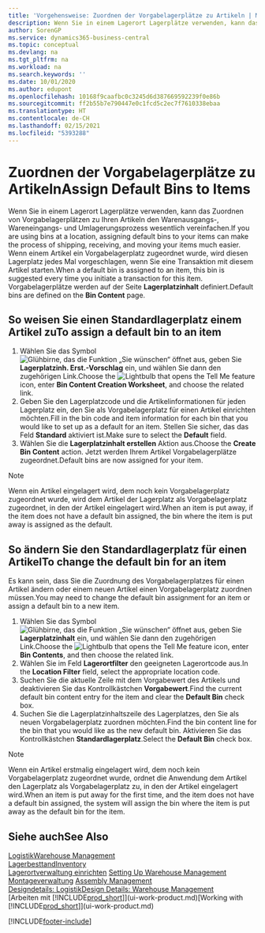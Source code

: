 ```yaml
---
title: 'Vorgehensweise: Zuordnen der Vorgabelagerplätze zu Artikeln | Microsoft Docs'
description: Wenn Sie in einem Lagerort Lagerplätze verwenden, kann das Zuordnen von Vorgabelagerplätzen zu Ihren Artikeln den Warenausgangs-, Wareneingangs- und Umlagerungsprozess wesentlich vereinfachen. Wenn einem Artikel ein Vorgabelagerplatz zugeordnet wurde, wird diesen Lagerplatz jedes Mal vorgeschlagen, wenn Sie eine Transaktion mit diesem Artikel starten.
author: SorenGP
ms.service: dynamics365-business-central
ms.topic: conceptual
ms.devlang: na
ms.tgt_pltfrm: na
ms.workload: na
ms.search.keywords: ''
ms.date: 10/01/2020
ms.author: edupont
ms.openlocfilehash: 10168f9caafbc0c3245d6d387669592239f0e86b
ms.sourcegitcommit: ff2b55b7e790447e0c1fcd5c2ec7f7610338ebaa
ms.translationtype: HT
ms.contentlocale: de-CH
ms.lasthandoff: 02/15/2021
ms.locfileid: "5393288"
---
```

# <a name="assign-default-bins-to-items"></a><span data-ttu-id="433d1-104">Zuordnen der Vorgabelagerplätze zu Artikeln</span><span class="sxs-lookup"><span data-stu-id="433d1-104">Assign Default Bins to Items</span></span>
<span data-ttu-id="433d1-105">Wenn Sie in einem Lagerort Lagerplätze verwenden, kann das Zuordnen von Vorgabelagerplätzen zu Ihren Artikeln den Warenausgangs-, Wareneingangs- und Umlagerungsprozess wesentlich vereinfachen.</span><span class="sxs-lookup"><span data-stu-id="433d1-105">If you are using bins at a location, assigning default bins to your items can make the process of shipping, receiving, and moving your items much easier.</span></span> <span data-ttu-id="433d1-106">Wenn einem Artikel ein Vorgabelagerplatz zugeordnet wurde, wird diesen Lagerplatz jedes Mal vorgeschlagen, wenn Sie eine Transaktion mit diesem Artikel starten.</span><span class="sxs-lookup"><span data-stu-id="433d1-106">When a default bin is assigned to an item, this bin is suggested every time you initiate a transaction for this item.</span></span> <span data-ttu-id="433d1-107">Vorgabelagerplätze werden auf der Seite **Lagerplatzinhalt** definiert.</span><span class="sxs-lookup"><span data-stu-id="433d1-107">Default bins are defined on the **Bin Content** page.</span></span>  

## <a name="to-assign-a-default-bin-to-an-item"></a><span data-ttu-id="433d1-108">So weisen Sie einen Standardlagerplatz einem Artikel zu</span><span class="sxs-lookup"><span data-stu-id="433d1-108">To assign a default bin to an item</span></span>
1.  <span data-ttu-id="433d1-109">Wählen Sie das Symbol ![Glühbirne, das die Funktion „Sie wünschen“ öffnet](media/ui-search/search_small.png "Tell Me-Funktion") aus, geben Sie **Lagerplatzinh. Erst.-Vorschlag** ein, und wählen Sie dann den zugehörigen Link.</span><span class="sxs-lookup"><span data-stu-id="433d1-109">Choose the ![Lightbulb that opens the Tell Me feature](media/ui-search/search_small.png "Tell me what you want to do") icon, enter **Bin Content Creation Worksheet**, and choose the related link.</span></span>  
2.  <span data-ttu-id="433d1-110">Geben Sie den Lagerplatzcode und die Artikelinformationen für jeden Lagerplatz ein, den Sie als Vorgabelagerplatz für einen Artikel einrichten möchten.</span><span class="sxs-lookup"><span data-stu-id="433d1-110">Fill in the bin code and item information for each bin that you would like to set up as a default for an item.</span></span> <span data-ttu-id="433d1-111">Stellen Sie sicher, das das Feld **Standard** aktiviert ist.</span><span class="sxs-lookup"><span data-stu-id="433d1-111">Make sure to select the **Default** field.</span></span>  
3.  <span data-ttu-id="433d1-112">Wählen Sie die **Lagerplatzinhalt erstellen** Aktion aus.</span><span class="sxs-lookup"><span data-stu-id="433d1-112">Choose the **Create Bin Content** action.</span></span> <span data-ttu-id="433d1-113">Jetzt werden Ihrem Artikel Vorgabelagerplätze zugeordnet.</span><span class="sxs-lookup"><span data-stu-id="433d1-113">Default bins are now assigned for your item.</span></span>  

> [!NOTE]  
>  <span data-ttu-id="433d1-114">Wenn ein Artikel eingelagert wird, dem noch kein Vorgabelagerplatz zugeordnet wurde, wird dem Artikel der Lagerplatz als Vorgabelagerplatz zugeordnet, in den der Artikel eingelagert wird.</span><span class="sxs-lookup"><span data-stu-id="433d1-114">When an item is put away, if the item does not have a default bin assigned, the bin where the item is put away is assigned as the default.</span></span>  

## <a name="to-change-the-default-bin-for-an-item"></a><span data-ttu-id="433d1-115">So ändern Sie den Standardlagerplatz für einen Artikel</span><span class="sxs-lookup"><span data-stu-id="433d1-115">To change the default bin for an item</span></span>  
<span data-ttu-id="433d1-116">Es kann sein, dass Sie die Zuordnung des Vorgabelagerplatzes für einen Artikel ändern oder einem neuen Artikel einen Vorgabelagerplatz zuordnen müssen.</span><span class="sxs-lookup"><span data-stu-id="433d1-116">You may need to change the default bin assignment for an item or assign a default bin to a new item.</span></span>    
1.  <span data-ttu-id="433d1-117">Wählen Sie das Symbol ![Glühbirne, das die Funktion „Sie wünschen“ öffnet](media/ui-search/search_small.png "Tell Me-Funktion") aus, geben Sie **Lagerplatzinhalt** ein, und wählen Sie dann den zugehörigen Link.</span><span class="sxs-lookup"><span data-stu-id="433d1-117">Choose the ![Lightbulb that opens the Tell Me feature](media/ui-search/search_small.png "Tell me what you want to do") icon, enter **Bin Contents**, and then choose the related link.</span></span>  
2.  <span data-ttu-id="433d1-118">Wählen Sie im Feld **Lagerortfilter** den geeigneten Lagerortcode aus.</span><span class="sxs-lookup"><span data-stu-id="433d1-118">In the **Location Filter** field, select the appropriate location code.</span></span>  
3.  <span data-ttu-id="433d1-119">Suchen Sie die aktuelle Zeile mit dem Vorgabewert des Artikels und deaktivieren Sie das Kontrollkästchen **Vorgabewert**.</span><span class="sxs-lookup"><span data-stu-id="433d1-119">Find the current default bin content entry for the item and clear the **Default Bin** check box.</span></span>  
4.  <span data-ttu-id="433d1-120">Suchen Sie die Lagerplatzinhaltszeile des Lagerplatzes, den Sie als neuen Vorgabelagerplatz zuordnen möchten.</span><span class="sxs-lookup"><span data-stu-id="433d1-120">Find the bin content line for the bin that you would like as the new default bin.</span></span> <span data-ttu-id="433d1-121">Aktivieren Sie das Kontrollkästchen **Standardlagerplatz**.</span><span class="sxs-lookup"><span data-stu-id="433d1-121">Select the **Default Bin** check box.</span></span>  

> [!NOTE]  
>  <span data-ttu-id="433d1-122">Wenn ein Artikel erstmalig eingelagert wird, dem noch kein Vorgabelagerplatz zugeordnet wurde, ordnet die Anwendung dem Artikel den Lagerplatz als Vorgabelagerplatz zu, in den der Artikel eingelagert wird.</span><span class="sxs-lookup"><span data-stu-id="433d1-122">When an item is put away for the first time, and the item does not have a default bin assigned, the system will assign the bin where the item is put away as the default bin for the item.</span></span>  

## <a name="see-also"></a><span data-ttu-id="433d1-123">Siehe auch</span><span class="sxs-lookup"><span data-stu-id="433d1-123">See Also</span></span>  
[<span data-ttu-id="433d1-124">Logistik</span><span class="sxs-lookup"><span data-stu-id="433d1-124">Warehouse Management</span></span>](warehouse-manage-warehouse.md)  
[<span data-ttu-id="433d1-125">Lagerbesttand</span><span class="sxs-lookup"><span data-stu-id="433d1-125">Inventory</span></span>](inventory-manage-inventory.md)  
<span data-ttu-id="433d1-126">[Lagerortverwaltung einrichten](warehouse-setup-warehouse.md)   </span><span class="sxs-lookup"><span data-stu-id="433d1-126">[Setting Up Warehouse Management](warehouse-setup-warehouse.md)   </span></span>  
<span data-ttu-id="433d1-127">[Montageverwaltung](assembly-assemble-items.md)  </span><span class="sxs-lookup"><span data-stu-id="433d1-127">[Assembly Management](assembly-assemble-items.md)  </span></span>  
[<span data-ttu-id="433d1-128">Designdetails: Logistik</span><span class="sxs-lookup"><span data-stu-id="433d1-128">Design Details: Warehouse Management</span></span>](design-details-warehouse-management.md)  
<span data-ttu-id="433d1-129">[Arbeiten mit [!INCLUDE[prod_short](includes/prod_short.md)]](ui-work-product.md)</span><span class="sxs-lookup"><span data-stu-id="433d1-129">[Working with [!INCLUDE[prod_short](includes/prod_short.md)]](ui-work-product.md)</span></span>


[!INCLUDE[footer-include](includes/footer-banner.md)]